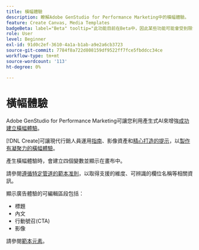 ```yaml
---
title: 橫幅體驗
description: 瞭解Adobe GenStudio for Performance Marketing中的橫幅體驗。
feature: Create Canvas, Media Templates
badgeBeta: label="Beta" tooltip="此功能目前在Beta中，因此某些功能可能會受到限制或有所變更。"
role: User
level: Beginner
exl-id: 91d0c2ef-3610-4a1a-b1ab-a9e2a6cb3723
source-git-commit: 7784f8a722d808159df9522ff7fce5fbddcc34ce
workflow-type: tm+mt
source-wordcount: '113'
ht-degree: 0%

---
```


# 橫幅體驗

Adobe GenStudio for Performance Marketing可讓您利用產生式AI來增強[成功建立橫幅體驗](/help/user-guide/create/create-banner-experience.md)。

[!DNL Create]可讓現代行銷人員運用[指南](/help/user-guide/guidelines/overview.md)、影像資產和[精心打造的提示](/help/user-guide/effective-prompts.md)，以[製作有凝聚力的橫幅體驗](/help/user-guide/create/create-banner-experience.md)。

產生橫幅體驗時，會建立四個變數並顯示在畫布中。

請參閱[遵循特定管道的範本准則](/help/user-guide/content/best-practices-for-templates.md#follow-channel-specific-template-guidelines)，以取得支援的維度、可辨識的欄位名稱等相關資訊。

顯示廣告體驗的可編輯區段包括：

* 標題
* 內文
* 行動號召(CTA)
* 影像

請參閱[範本元素](/help/user-guide/content/use-templates.md#template-elements)。

<!-- ## Character counts

After you generate a set of display ad variants, you can see the character count displayed for each section. Hover over or click into a generated section, such as the subject line or the body, and see the section name and character count for that section.

![Character count](/help/assets/character-count.png){width="500" zoomable="yes"} -->
